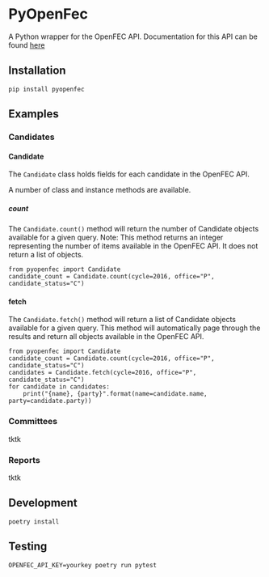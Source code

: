 # PyOpenFec
A Python wrapper for the OpenFEC API. Documentation for this API can be found [here](https://api.open.fec.gov/developers)

## Installation
```
pip install pyopenfec
```

## Examples

### Candidates

#### Candidate
The `Candidate` class holds fields for each candidate in the OpenFEC API.

A number of class and instance methods are available.

##### count
The `Candidate.count()` method will return the number of Candidate objects available for a given query. Note: This method returns an integer representing the number of items available in the OpenFEC API. It does not return a list of objects.
```
from pyopenfec import Candidate
candidate_count = Candidate.count(cycle=2016, office="P", candidate_status="C")
```

#### fetch
The `Candidate.fetch()` method will return a list of Candidate objects available for a given query. This method will automatically page through the results and return all objects available in the OpenFEC API.
```
from pyopenfec import Candidate
candidate_count = Candidate.count(cycle=2016, office="P", candidate_status="C")
candidates = Candidate.fetch(cycle=2016, office="P", candidate_status="C")
for candidate in candidates:
    print("{name}, {party}".format(name=candidate.name, party=candidate.party))
```
### Committees
tktk

### Reports
tktk

## Development

```shell
poetry install
```

## Testing

```shell
OPENFEC_API_KEY=yourkey poetry run pytest
```